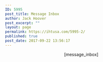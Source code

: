 ```yaml
---
ID: 5995
post_title: Message Inbox
author: Jack Hoover
post_excerpt: ""
layout: page
permalink: https://ihtusa.com/5995-2/
published: true
post_date: 2017-09-22 13:56:17
---
```

<p style="text-align: center;">[message_inbox]</p>